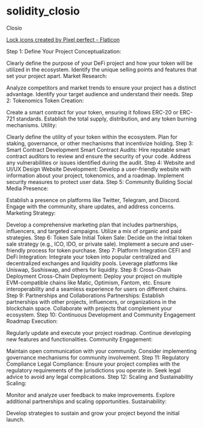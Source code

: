 # solidity_closio
Closio


<a href="https://www.flaticon.com/free-icons/lock" title="lock icons">Lock icons created by Pixel perfect - Flaticon</a>



Step 1: Define Your Project
Conceptualization:

Clearly define the purpose of your DeFi project and how your token will be utilized in the ecosystem.
Identify the unique selling points and features that set your project apart.
Market Research:

Analyze competitors and market trends to ensure your project has a distinct advantage.
Identify your target audience and understand their needs.
Step 2: Tokenomics
Token Creation:

Create a smart contract for your token, ensuring it follows ERC-20 or ERC-721 standards.
Establish the total supply, distribution, and any token burning mechanisms.
Utility:

Clearly define the utility of your token within the ecosystem.
Plan for staking, governance, or other mechanisms that incentivize holding.
Step 3: Smart Contract Development
Smart Contract Audits:
Hire reputable smart contract auditors to review and ensure the security of your code.
Address any vulnerabilities or issues identified during the audit.
Step 4: Website and UI/UX Design
Website Development:
Develop a user-friendly website with information about your project, tokenomics, and a roadmap.
Implement security measures to protect user data.
Step 5: Community Building
Social Media Presence:

Establish a presence on platforms like Twitter, Telegram, and Discord.
Engage with the community, share updates, and address concerns.
Marketing Strategy:

Develop a comprehensive marketing plan that includes partnerships, influencers, and targeted campaigns.
Utilize a mix of organic and paid strategies.
Step 6: Token Sale
Initial Token Sale:
Decide on the initial token sale strategy (e.g., ICO, IDO, or private sale).
Implement a secure and user-friendly process for token purchase.
Step 7: Platform Integration
CEFI and DeFi Integration:
Integrate your token into popular centralized and decentralized exchanges and liquidity pools.
Leverage platforms like Uniswap, Sushiswap, and others for liquidity.
Step 8: Cross-Chain Deployment
Cross-Chain Deployment:
Deploy your project on multiple EVM-compatible chains like Matic, Optimism, Fantom, etc.
Ensure interoperability and a seamless experience for users on different chains.
Step 9: Partnerships and Collaborations
Partnerships:
Establish partnerships with other projects, influencers, or organizations in the blockchain space.
Collaborate with projects that complement your ecosystem.
Step 10: Continuous Development and Community Engagement
Roadmap Execution:

Regularly update and execute your project roadmap.
Continue developing new features and functionalities.
Community Engagement:

Maintain open communication with your community.
Consider implementing governance mechanisms for community involvement.
Step 11: Regulatory Compliance
Legal Compliance:
Ensure your project complies with the regulatory requirements of the jurisdictions you operate in.
Seek legal advice to avoid any legal complications.
Step 12: Scaling and Sustainability
Scaling:

Monitor and analyze user feedback to make improvements.
Explore additional partnerships and scaling opportunities.
Sustainability:

Develop strategies to sustain and grow your project beyond the initial launch.